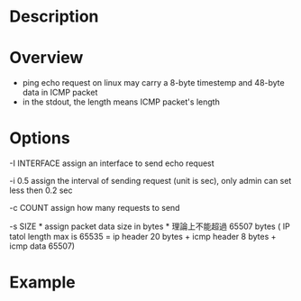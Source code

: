 # Description

# Overview
* ping echo request on linux may carry a 8-byte timestemp and 48-byte data in ICMP packet
* in the stdout, the length means ICMP packet's length

# Options
-I INTERFACE
    assign an interface to send echo request

-i 0.5
    assign the interval of sending request (unit is sec), only admin can set less then 0.2 sec
    

-c COUNT
    assign how many requests to send

-s SIZE
    * assign packet data size in bytes
    * 理論上不能超過 65507 bytes ( IP tatol length max is 65535 = ip header 20 bytes + icmp header 8 bytes + icmp data 65507)
    
# Example

